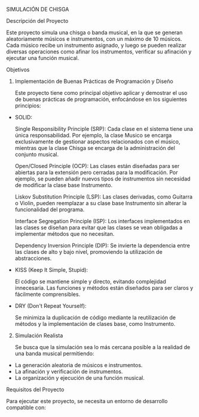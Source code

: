 SIMULACIÓN DE CHISGA 

Descripción del Proyecto

Este proyecto simula una chisga o banda musical, en la que se generan aleatoriamente músicos e instrumentos, con un máximo de 10 músicos. Cada músico recibe un instrumento asignado, y luego se pueden realizar diversas operaciones como afinar los instrumentos, verificar su afinación y ejecutar una función musical.

Objetivos

1. Implementación de Buenas Prácticas de Programación y Diseño
   
   Este proyecto tiene como principal objetivo aplicar y demostrar el uso de buenas prácticas de programación, enfocándose en los siguientes principios:

  - SOLID:
     
     Single Responsibility Principle (SRP): Cada clase en el sistema tiene una única responsabilidad. Por ejemplo, la clase Musico se encarga exclusivamente de gestionar aspectos relacionados con el músico, mientras que la clase Chisga se encarga de la administración del conjunto musical.
     
     Open/Closed Principle (OCP): Las clases están diseñadas para ser abiertas para la extensión pero cerradas para la modificación. Por ejemplo, se pueden añadir nuevos tipos de instrumentos sin necesidad de modificar la clase base Instrumento.

     Liskov Substitution Principle (LSP): Las clases derivadas, como Guitarra o Violin, pueden reemplazar a su clase base Instrumento sin alterar la funcionalidad del programa.

     Interface Segregation Principle (ISP): Los interfaces implementados en las clases se diseñan para evitar que las clases se vean obligadas a implementar métodos que no necesitan.

     Dependency Inversion Principle (DIP): Se invierte la dependencia entre las clases de alto y bajo nivel, promoviendo la utilización de abstracciones.

  - KISS (Keep It Simple, Stupid):

     El código se mantiene simple y directo, evitando complejidad innecesaria. Las funciones y métodos están diseñados para ser claros y fácilmente comprensibles.

  - DRY (Don't Repeat Yourself):
     
     Se minimiza la duplicación de código mediante la reutilización de métodos y la implementación de clases base, como Instrumento.

2. Simulación Realista

   Se busca que la simulación sea lo más cercana posible a la realidad de una banda musical permitiendo:

  - La generación aleatoria de músicos e instrumentos.
  - La afinación y verificación de instrumentos.
  - La organización y ejecución de una función musical.


Requisitos del Proyecto

Para ejecutar este proyecto, se necesita un entorno de desarrollo compatible con:

